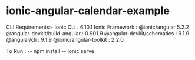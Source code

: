 # ionic-angular-calendar-example
CLI Requirements:-
   Ionic CLI                     : 6.10.1
   Ionic Framework               : @ionic/angular 5.2.2
   @angular-devkit/build-angular : 0.901.9
   @angular-devkit/schematics    : 9.1.9
   @angular/cli                  : 9.1.9
   @ionic/angular-toolkit        : 2.2.0
   
To Run : 
-- npm install
-- ionic serve
